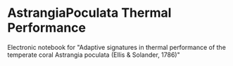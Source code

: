 # AstrangiaPoculata Thermal Performance
Electronic notebook for "Adaptive signatures in thermal performance of the temperate coral Astrangia poculata (Ellis &amp; Solander, 1786)"

